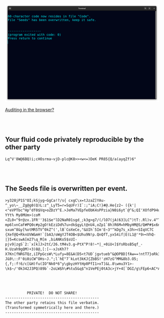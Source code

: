 <!--
Generates random arbitrary-length text symmetric to those having any
same file, which is overwritten per roll. (6,570-bit seed per char.)
-->



<p align="center">
  <img src="https://raw.githubusercontent.com/compromise-evident/rolling-code/main/Other/Terminal_25bb15311855abe4a2b9a7524c496b0bb8dbe7f8e5c7a9366d88ebb3663cceac.png">
</p>

[Auditing in the browser?](https://coliru.stacked-crooked.com/a/ead99c58cddbfca2)

<br>
<br>

## Your fluid code privately reproducible by the other party

```text
Lq^V'8W@6BQ)i;cHOsrma~vjD-plc@K8>><w<=)DeK PR85{Q/a(ayqZf)6"
```

<br>
<br>

## The Seeds file is overwritten per event.

```text
>y328jP1S"OI;kSjyg~GgCa!?/s{ cxgC\x=tJzaZ]YAu-^_yo\~__Zg@g0(Q)L:z^_LyT5=r=SqUFr)I`:;"iA;C!}#@.He{z2~ ({k'|<"eVPTbc^Hp^df0$Vq>oZDzY^E.>JeMa7VEpfeObK4sPPzia}N0i6yt`@^&;QI'XOfdP94ufs2.K&6$z1;?YYt% My8MUm>(coM <ZL0<^9r@zx.1FR''3$1$e"lD2NaR01sgd_;k3g>g7/(/lO7(jA(63]LC^)tT:.Rl)v.4^T^A[a&.ekp&2FWA)@6X3EY^p/zIEJI*Q7z|rmm[E:6M84RBYMORsq7T=_HUhc!.`htB4+k~oU{WA~})a["iE1OPHT@k7wJ>i3y mp6lvnCaF#PQ0c#p2gO!kEziDd%7u>dk$gyLt@nU4,oZp1`8h)R6M=hMbyHM@S/Q#P#$x6ngbAv?sxum^8&y[%otMR5TV^0kZ^(',lB`CoXeCe,"&UIh`5Im'E~3"^kDg7s_x3h><SIqVC7C {Xef@Q+RknUVW&mH!`[bA3/oWgYJT4OB<$Uhu9N!p.QnQfT,yxS4if|E(L1@'*9><VhQ-|}5=KcswA[m27\q_M[m ,biANKo5$sUI-pjv9|zgS`2:`x[k]J>2tC/26.tM4v3.g~PtX^P!8!~*|_+0iU<]$YsRbsB5qf_-H.Uzah9gQM)+3)8@,[:[~-xJsKh7?X7Kn[fNRGTQz,iIPpGcsW\*Lufy=8E&A(D5<t7UD`jgvtueb^&@OPBD]fAw==!ntT7}oRk3#^^/[rv=0b?J&9\::F'0i0iCW^OHs~J.";l`hE"7`kLot3kKJ{ZbBS!'zH7zG"MM&8b3.O5;{,f;:f!6/c[&H)fu(IO"Nk0*6^y\gbyzHYtHp0PfI1>xT]&L.8\wmu3Y1>-\k$~/'0k342J3PQ)89b`-2oLW$h\#%tu5&q$^n1VePEj0tA3c>jY+4[`DGI/g\FEp6<AC*A_V7x$r#Ec@!I,




          PRIVATE!  DO NOT SHARE!
-------------------------------------------
The other party retains this file verbatim.
(Transformed symmetrically here and there.)
-------------------------------------------

```
